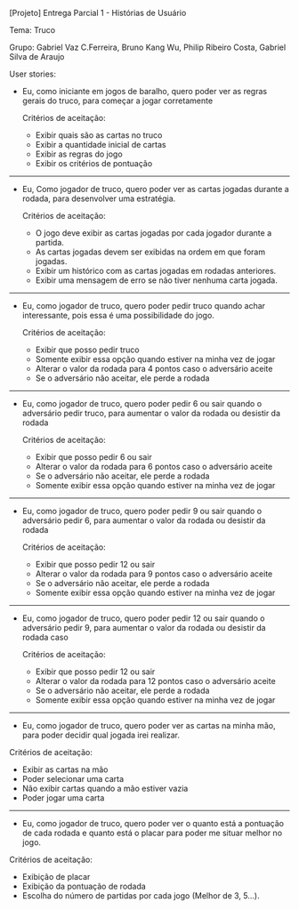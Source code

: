 [Projeto] Entrega Parcial 1 - Histórias de Usuário

Tema: Truco

Grupo: Gabriel Vaz C.Ferreira, Bruno Kang Wu, Philip Ribeiro Costa, Gabriel Silva de Araujo


User stories:

- Eu, como iniciante em jogos de baralho, quero poder ver as regras gerais do truco, para começar a jogar corretamente 

  Critérios de aceitação:
  - Exibir quais são as cartas no truco
  - Exibir a quantidade inicial de cartas
  - Exibir as regras do jogo
  - Exibir os critérios de pontuação

------------------------------------------------------------------------------------------------------

  
- Eu, Como jogador de truco, quero poder ver as cartas jogadas durante a rodada, para desenvolver uma estratégia.

  Critérios de aceitação:
  - O jogo deve exibir as cartas jogadas por cada jogador durante a partida.
  - As cartas jogadas devem ser exibidas na ordem em que foram jogadas.
  - Exibir um histórico com as cartas jogadas em rodadas anteriores.
  - Exibir uma mensagem de erro se não tiver nenhuma carta jogada.

-------------------------------------------------------------------------------------------------------

- Eu, como jogador de truco, quero poder pedir truco quando achar interessante, pois essa é uma possibilidade do jogo.


  Critérios de aceitação:
  - Exibir que posso pedir truco
  - Somente exibir essa opção quando estiver na minha vez de jogar
  - Alterar o valor da rodada para 4 pontos caso o adversário aceite
  - Se o adversário não aceitar, ele perde a rodada

------------------------------------------------------------------------------------------------------

- Eu, como jogador de truco, quero poder pedir 6 ou sair quando o adversário pedir truco, para aumentar o valor da rodada  ou desistir da rodada 

  Critérios de aceitação:
  - Exibir que posso pedir 6 ou sair
  - Alterar o valor da rodada para 6 pontos caso o adversário aceite
  - Se o adversário não aceitar, ele perde a rodada
  - Somente exibir essa opção quando estiver na minha vez de jogar

------------------------------------------------------------------------------------------------------
  
- Eu, como jogador de truco, quero poder pedir 9 ou sair quando o adversário pedir 6, para aumentar o valor da rodada ou desistir da rodada 

  Critérios de aceitação:
  - Exibir que posso pedir 12 ou sair
  - Alterar o valor da rodada para 9 pontos caso o adversário aceite
  - Se o adversário não aceitar, ele perde a rodada
  - Somente exibir essa opção quando estiver na minha vez de jogar
 
 -----------------------------------------------------------------------------------------------------------------------------------------------------------------------------------------------

- Eu, como jogador de truco, quero poder pedir 12 ou sair quando o adversário pedir 9, para aumentar o valor da rodada ou desistir da rodada caso

  Critérios de aceitação:
  - Exibir que posso pedir 12 ou sair
  - Alterar o valor da rodada para 12 pontos caso o adversário aceite
  - Se o adversário não aceitar, ele perde a rodada
  - Somente exibir essa opção quando estiver na minha vez de jogar

---------------------------------------------------------------------------------------------

- Eu, como jogador de truco, quero poder ver as cartas na minha mão, para poder decidir qual jogada irei realizar.

Critérios de aceitação:
- Exibir as cartas na mão
- Poder selecionar uma carta
- Não exibir cartas quando a mão estiver vazia
- Poder jogar uma carta

-----------------------------------------------------------------------------------------------------

 - Eu, como jogador de truco, quero poder ver o quanto está a pontuação de cada rodada e quanto está o placar para poder me situar melhor no jogo.

 Critérios de aceitação:
 - Exibição de placar 
 - Exibição da pontuação de rodada
 - Escolha do número de partidas por cada jogo (Melhor de 3, 5...).


